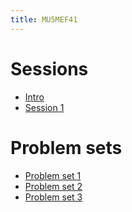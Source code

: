 ```yaml
---
title: MU5MEF41
---
```



# Sessions

* [Intro](Notebooks/intro.ipynb)
* [Session 1](Session/session1.zip) 


# Problem sets
* [Problem set 1](PS/PS1.ipynb)
* [Problem set 2](PS/PS2.ipynb)
* [Problem set 3](PS/PS3.ipynb)

<!--
* [Problem set 4](PS/PS4.ipynb)

# Exam
* [Exam](Exam/Exam.ipynb)
-->

